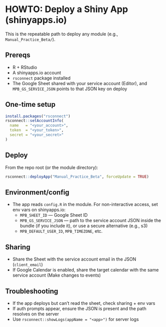 # HOWTO: Deploy a Shiny App (shinyapps.io)

This is the repeatable path to deploy any module (e.g., `Manual_Practice_Beta/`).

## Prereqs
- R + RStudio
- A shinyapps.io account
- `rsconnect` package installed
- The Google Sheet shared with your service account (Editor), and `MPB_GS_SERVICE_JSON` points to that JSON key on deploy

## One-time setup
```r
install.packages("rsconnect")
rsconnect::setAccountInfo(
  name   = "<your_account>",
  token  = "<your_token>",
  secret = "<your_secret>"
)
```

## Deploy
From the repo root (or the module directory):
```r
rsconnect::deployApp("Manual_Practice_Beta", forceUpdate = TRUE)
```

## Environment/config
- The app reads `config.R` in the module. For non-interactive access, set env vars on shinyapps.io:
  - `MPB_SHEET_ID` — Google Sheet ID
  - `MPB_GS_SERVICE_JSON` — path to the service account JSON inside the bundle (if you include it), or use a secure alternative (e.g., s3)
  - `MPB_DEFAULT_USER_ID`, `MPB_TIMEZONE`, etc.

## Sharing
- Share the Sheet with the service account email in the JSON (`client_email`)
- If Google Calendar is enabled, share the target calendar with the same service account (Make changes to events)

## Troubleshooting
- If the app deploys but can’t read the sheet, check sharing + env vars
- If auth prompts appear, ensure the JSON is present and the path resolves on the server
- Use `rsconnect::showLogs(appName = "<app>")` for server logs
